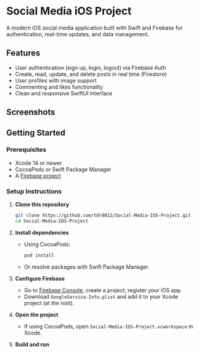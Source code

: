 # Social Media iOS Project

A modern iOS social media application built with Swift and Firebase for authentication, real-time updates, and data management.

## Features

- User authentication (sign up, login, logout) via Firebase Auth
- Create, read, update, and delete posts in real time (Firestore)
- User profiles with image support
- Commenting and likes functionality
- Clean and responsive SwiftUI interface

## Screenshots


## Getting Started

### Prerequisites

- Xcode 14 or newer
- CocoaPods or Swift Package Manager
- A [Firebase project](https://console.firebase.google.com/)

### Setup Instructions

1. **Clone this repository**
    ```sh
    git clone https://github.com/tdr8012/Social-Media-IOS-Project.git
    cd Social-Media-IOS-Project
    ```

2. **Install dependencies**
    - Using CocoaPods:
      ```sh
      pod install
      ```
    - Or resolve packages with Swift Package Manager.

3. **Configure Firebase**
    - Go to [Firebase Console](https://console.firebase.google.com/), create a project, register your iOS app.
    - Download `GoogleService-Info.plist` and add it to your Xcode project (at the root).

4. **Open the project**
    - If using CocoaPods, open `Social-Media-IOS-Project.xcworkspace` in Xcode.

5. **Build and run**




